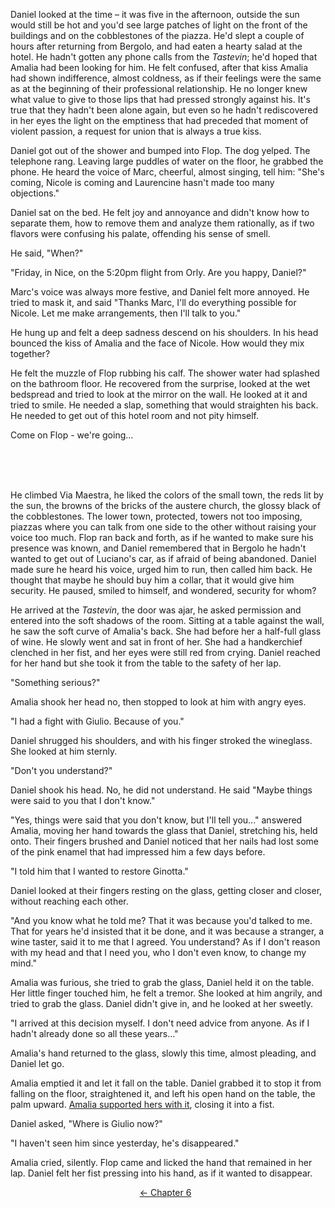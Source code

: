<!-- Page 55-58 -->
Daniel looked at the time &ndash; it was five in the afternoon, outside the sun would still be hot and you'd see large patches of light on the front of the buildings and on the cobblestones of the piazza. He'd slept a couple of hours after returning from Bergolo, and had eaten a hearty salad at the hotel. He hadn't gotten any phone calls from the *Tastevin*; he'd hoped that Amalia had been looking for him. He felt confused, after that kiss Amalia had shown indifference, almost coldness, as if their feelings were the same as at the beginning of their professional relationship. He no longer knew what value to give to those lips that had pressed strongly against his. It's true that they hadn't been alone again, but even so he hadn't rediscovered in her eyes the light on the emptiness that had preceded that moment of violent passion, a request for union that is always a true kiss.

Daniel got out of the shower and bumped into Flop. The dog yelped. The telephone rang. Leaving large puddles of water on the floor, he grabbed the phone. He heard the voice of Marc, cheerful, almost singing, tell him: "She's coming, Nicole is coming and Laurencine hasn't made too many objections."

Daniel sat on the bed. He felt joy and annoyance and didn't know how to separate them, how to remove them and analyze them rationally, as if two flavors were confusing his palate, offending his sense of smell.

He said, "When?"

<!-- Page 56 -->

"Friday, in Nice, on the 5:20pm flight from Orly. Are you happy, Daniel?"

Marc's voice was always more festive, and Daniel felt more annoyed. He tried to mask it, and said "Thanks Marc, I'll do everything possible for Nicole. Let me make arrangements, then I'll talk to you."

He hung up and felt a deep sadness descend on his shoulders. In his head bounced the kiss of Amalia and the face of Nicole. How would they mix together?

He felt the muzzle of Flop rubbing his calf. The shower water had splashed on the bathroom floor. He recovered from the surprise, looked at the wet bedspread and tried to look at the mirror on the wall. He looked at it and tried to smile. He needed a slap, something that would straighten his back. He needed to get out of this hotel room and not pity himself.

Come on Flop - we're going...

<br/><br/><br/>

He climbed Via Maestra, he liked the colors of the small town, the reds lit by the sun, the browns of the bricks of the austere church, the glossy black of the cobblestones. The lower town, protected, towers not too imposing, piazzas where you can talk from one side to the other without raising your voice too much. Flop ran back and forth, as if he wanted to make sure his presence was known, and Daniel remembered that in Bergolo he hadn't wanted to get out of Luciano's car, as if afraid of being abandoned. Daniel made sure he heard his voice, urged him to run, then called him back. He thought that maybe he should buy him a collar, that it would give him security. He paused, smiled to himself, and wondered, security for whom?

He arrived at the *Tastevin*, the door was ajar, he asked permission and entered into the soft shadows of the room. Sitting at a table against the wall, he saw the soft curve of Amalia's back. She had before her a half-full glass of wine. He slowly went and sat in front of her. She had a handkerchief clenched in her fist, and her eyes were still red from crying. Daniel reached for her hand but she took it from the table to the safety of her lap.

<!-- Page 57 -->

"Something serious?"

Amalia shook her head no, then stopped to look at him with angry eyes. 

"I had a fight with Giulio. Because of you."

Daniel shrugged his shoulders, and with his finger stroked the wineglass. She looked at him sternly.

"Don't you understand?"

Daniel shook his head. No, he did not understand. He said "Maybe things were said to you that I don't know."

"Yes, things were said that you don't know, but I'll tell you..." answered Amalia, moving her hand  towards the glass that Daniel, stretching his, held onto. Their fingers brushed and Daniel noticed that her nails had lost some of the pink enamel that had impressed him a few days before.

"I told him that I wanted to restore Ginotta."

Daniel looked at their fingers resting on the glass, getting closer and closer, without reaching each other.

"And you know what he told me? That it was because you'd talked to me. That for years he'd insisted that it be done, and it was because a stranger, a wine taster, said it to me that I agreed. You understand? As if I don't reason with my head and that I need you, who I don't even know, to change my mind."

Amalia was furious, she tried to grab the glass, Daniel held it on the table. Her little finger touched him, he felt a tremor. She looked at him angrily, and tried to grab the glass. Daniel didn't give in, and he looked at her sweetly.

"I arrived at this decision myself. I don't need advice from anyone. As if I hadn't already done so all these years..." 

Amalia's hand returned to the glass, slowly this time, almost pleading, and Daniel let go.

<!-- Page 58 -->

Amalia emptied it and let it fall on the table. Daniel grabbed it to stop it from falling on the floor, straightened it, and left his open hand on the table, the palm upward. [Amalia supported hers with it](http://ofvioletsandlicorice.tumblr.com/post/129354078274/notes-questions-uncertainties#amaliasupported), closing it into a fist.

Daniel asked, "Where is Giulio now?"

"I haven't seen him since yesterday, he's disappeared."

Amalia cried, silently. Flop came and licked the hand that remained in her lap. Daniel felt her fist pressing into his hand, as if it wanted to disappear.
<div style="text-align: center">
<a href="http://ofvioletsandlicorice.tumblr.com/post/129929958959/of-violets-and-licorice-chapter-6">&larr;&nbsp;Chapter 6</a>&nbsp;&nbsp;

</div>
<script>
setupLocSave();
</script>
